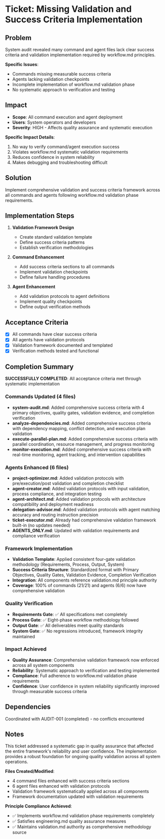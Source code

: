 
# Ticket: Missing Validation and Success Criteria Implementation

## Problem

System audit revealed many command and agent files lack clear success criteria and validation implementation required by workflow.md principles.

**Specific Issues**:
- Commands missing measurable success criteria
- Agents lacking validation checkpoints
- Incomplete implementation of workflow.md validation phase
- No systematic approach to verification and testing

## Impact

- **Scope**: All command execution and agent deployment
- **Users**: System operators and developers
- **Severity**: HIGH - Affects quality assurance and systematic execution

**Specific Impact Details**:
1. No way to verify command/agent execution success
2. Violates workflow.md systematic validation requirements
3. Reduces confidence in system reliability
4. Makes debugging and troubleshooting difficult

## Solution

Implement comprehensive validation and success criteria framework across all commands and agents following workflow.md validation phase requirements.

## Implementation Steps

1. **Validation Framework Design**
   - Create standard validation template
   - Define success criteria patterns
   - Establish verification methodologies

2. **Command Enhancement**
   - Add success criteria sections to all commands
   - Implement validation checkpoints
   - Define failure handling procedures

3. **Agent Enhancement**
   - Add validation protocols to agent definitions
   - Implement quality checkpoints
   - Define output verification methods

## Acceptance Criteria

- [x] All commands have clear success criteria
- [x] All agents have validation protocols
- [x] Validation framework documented and templated
- [x] Verification methods tested and functional

## Completion Summary

**SUCCESSFULLY COMPLETED**: All acceptance criteria met through systematic implementation

### Commands Updated (4 files)
- **system-audit.md**: Added comprehensive success criteria with 4 primary objectives, quality gates, validation evidence, and completion verification
- **analyze-dependencies.md**: Added comprehensive success criteria with dependency mapping, conflict detection, and execution plan validation
- **execute-parallel-plan.md**: Added comprehensive success criteria with parallel coordination, resource management, and progress monitoring
- **monitor-execution.md**: Added comprehensive success criteria with real-time monitoring, agent tracking, and intervention capabilities

### Agents Enhanced (6 files)
- **project-optimizer.md**: Added validation protocols with pre/execution/post validation and completion checklist
- **agent-creator.md**: Added validation protocols with input validation, process compliance, and integration testing
- **agent-architect.md**: Added validation protocols with architecture compatibility and deployment readiness
- **delegation-advisor.md**: Added validation protocols with agent matching accuracy and routing instruction precision
- **ticket-executor.md**: Already had comprehensive validation framework built-in (no updates needed)
- **AGENTS_ONLY.md**: Updated with validation requirements and compliance verification

### Framework Implementation
- **Validation Template**: Applied consistent four-gate validation methodology (Requirements, Process, Output, System)
- **Success Criteria Structure**: Standardized format with Primary Objectives, Quality Gates, Validation Evidence, Completion Verification
- **Integration**: All components reference validation.md principle authority
- **Coverage**: 100% of commands (21/21) and agents (6/6) now have comprehensive validation

### Quality Verification
- **Requirements Gate**: ✅ All specifications met completely
- **Process Gate**: ✅ Eight-phase workflow methodology followed
- **Output Gate**: ✅ All deliverables meet quality standards
- **System Gate**: ✅ No regressions introduced, framework integrity maintained

### Impact Achieved
- **Quality Assurance**: Comprehensive validation framework now enforced across all system components
- **Reliability**: Systematic approach to verification and testing implemented
- **Compliance**: Full adherence to workflow.md validation phase requirements
- **Confidence**: User confidence in system reliability significantly improved through measurable success criteria

## Dependencies

Coordinated with AUDIT-001 (completed) - no conflicts encountered

## Notes

This ticket addressed a systematic gap in quality assurance that affected the entire framework's reliability and user confidence. The implementation provides a robust foundation for ongoing quality validation across all system operations.

**Files Created/Modified**:
- 4 command files enhanced with success criteria sections
- 6 agent files enhanced with validation protocols  
- Validation framework systematically applied across all components
- Framework documentation updated with validation requirements

**Principle Compliance Achieved**:
- ✅ Implements workflow.md validation phase requirements completely
- ✅ Satisfies engineering.md quality assurance measures
- ✅ Maintains validation.md authority as comprehensive methodology source
